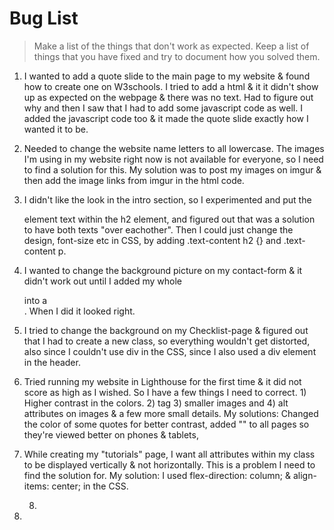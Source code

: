 # Bug List

> Make a list of the things that don't work as expected. Keep a list of things that you have fixed and try to document how you solved them.

1. I wanted to add a quote slide to the main page to my website & found how to create one on W3schools. I tried to add a html & it it didn't show up as expected on the webpage & there was no text. Had to figure out why and then I saw that I had to add some javascript code as well. I added the javascript code too & it made the quote slide exactly how I wanted it to be.

2. Needed to change the website name letters to all lowercase. The images I'm using in my website right now is not available for everyone, so I need to find a solution for this. My solution was to post my images on imgur & then add the image links from imgur in the html code. 

3. I didn't like the look in the intro section, so I experimented and put the <p> element text within the h2 element, and figured out that was a solution to have both texts "over eachother". Then I could just change the design, font-size etc in CSS, by adding .text-content h2 {} and .text-content p.

4. I wanted to change the background picture on my contact-form & it didn't work out until I added my whole <form> into a <section>. When I did it looked right.

5. I tried to change the background on my Checklist-page & figured out that I had to create a new class, so everything wouldn't get distorted, also since I couldn't use div in the CSS, since I also used a div element in the header.

6. Tried running my website in Lighthouse for the first time & it did not score as high as I wished. So I have a few things I need to correct. 1) Higher contrast in the colors. 2) <meta name="viewport"> tag 3) smaller images and 4) alt attributes on images & a few more small details. My solutions: Changed the color of some quotes for better contrast, added "<meta>" to all pages so they're viewed better on phones & tablets,

7. While creating my "tutorials" page, I want all attributes within my class to be displayed vertically & not horizontally. This is a problem I need to find the solution for. My solution: I used flex-direction: column; & align-items: center; in the CSS. 

   
   8. 

9. 
